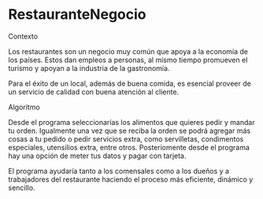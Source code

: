 # RestauranteNegocio

Contexto

Los restaurantes son un negocio muy común que apoya a la economía de los países. Estos dan empleos a personas, al mismo tiempo promueven el turismo y apoyan a la industria de la gastronomía.

Para el éxito de un local, además de buena comida, es esencial proveer de un servicio de calidad con buena atención al cliente.

Algoritmo

Desde el programa seleccionarías los alimentos que quieres pedir y mandar tu orden. Igualmente una vez que se reciba la orden se podrá agregar más cosas a tu pedido o pedir servicios extra, como servilletas, condimentos especiales, utensilios extra, entre otros. Posteriomente desde el programa hay una opción de meter tus datos y pagar con tarjeta.

El programa ayudaría tanto a los comensales como a los dueños y a trabajadores del restaurante haciendo el proceso más eficiente, dinámico y sencillo.
